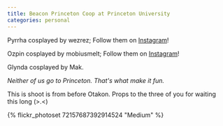 ```yaml
---
title: Beacon Princeton Coop at Princeton University
categories: personal
---
```


Pyrrha cosplayed by wezrez; Follow them on [Instagram](https://www.instagram.com/wezrez)!

Ozpin cosplayed by mobiusmelt; Follow them on [Instagram](https://www.instagram.com/mobiusmelt)!

Glynda cosplayed by Mak.

*Neither of us go to Princeton. That's what make it fun.*

This is shoot is from before Otakon. Props to the three of you for waiting this long (>.<)

{% flickr_photoset 72157687392914524 "Medium" %}